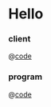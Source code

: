 # Hello

### client
@[code](@/program/101/hello/client/main.go)

### program
@[code](@/program/101/hello/program/src/lib.rs)
